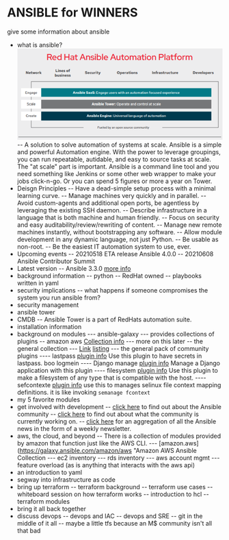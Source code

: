 # ANSIBLE for WINNERS

give some information about ansible
- what is ansible?
![redhat literature on ansible](ansible-fig1.PNG)
-- A solution to solve automation of systems at scale. Ansible is a simple and powerful Automation engine. With the power to leverage groupings, you can run repeatable, autidable, and easy to source tasks at scale. The "at scale" part is important. Ansible is a command line tool and you need something like Jenkins or some other web wrapper to make your jobs click-n-go. Or you can spend 5 figures or more a year on Tower. 
- Deisgn Principles
-- Have a dead-simple setup process with a minimal learning curve.
-- Manage machines very quickly and in parallel.
-- Avoid custom-agents and additional open ports, be agentless by leveraging the existing SSH daemon.
-- Describe infrastructure in a language that is both machine and human friendly.
-- Focus on security and easy auditability/review/rewriting of content.
-- Manage new remote machines instantly, without bootstrapping any software.
-- Allow module development in any dynamic language, not just Python.
-- Be usable as non-root.
-- Be the easiest IT automation system to use, ever.
- Upcoming events
-- 20210518 ETA release Ansible 4.0.0
-- 20210608 Ansible Contributor Summit
- Latest version
-- Ansible 3.3.0 [more info](https://www.ansible.com/blog/announcing-the-community-ansible-3.0.0-package "Ansible 3 and how we got here")
- background information
-- python
-- RedHat owned
-- playbooks written in yaml
- security implications
-- what happens if someone compromises the system you run ansible from?
- security management
- ansible tower
- CMDB
-- Ansible Tower is a part of RedHats automation suite. 
- installation information
- background on modules
--- ansible-galaxy
--- provides collections of plugins
-- amazon aws [Collection info](https://galaxy.ansible.com/amazon/aws)
--- more on this later
-- the general collection
--- [Link](https://galaxy.ansible.com/community/general "the general community collection") [listing](https://docs.ansible.com/ansible/latest/collections/community/general/)
--- the general pack of community plugins
---- lastpass [plugin info](https://docs.ansible.com/ansible/latest/collections/community/general/lastpass_lookup.html#ansible-collections-community-general-lastpass-lookup) Use this plugin to have secrets in lastpass. boo logmein
---- Django manage [plugin info](https://docs.ansible.com/ansible/latest/collections/community/general/django_manage_module.html#ansible-collections-community-general-django-manage-module) Manage a Django application with this plugin
---- filesystem [plugin info](https://docs.ansible.com/ansible/latest/collections/community/general/filesystem_module.html#ansible-collections-community-general-filesystem-module) Use this plugin to make a filesystem of any type that is compatible with the host.
---- sefcontexte [plugin info](https://docs.ansible.com/ansible/latest/collections/community/general/sefcontext_module.html#ansible-collections-community-general-sefcontext-module) use this to manages selinux file context mapping definitions. it is like invoking `semanage fcontext`
- my 5 favorite modules
- get involved with development
-- [click here](https://docs.ansible.com/ansible/latest/community "Ansible community documentation") to find out about the Ansible community
-- [click here](https://github.com/ansible/community/wiki "Ansible Community Collaboration Wiki") to find out about what the community is currently working on.
-- [click here](https://github.com/ansible/community/wiki/News "The ansible Weekly Newsletter") for an aggregation of all the Ansible news in the form of a weekly newsletter.
- aws, the cloud, and beyond
-- There is a collection of modules provided by amazon that function just like the AWS CLI.
--- [amazon.aws](https://galaxy.ansible.com/amazon/aws "Amazon AWS Ansible Collection
--- ec2 inventory
--- rds inventory
--- aws account mgmt
--- feature overload (as is anything that interacts with the aws api)
- an introduction to yaml
- segway into infrastructure as code
- bring up terraform
-- terraform background
-- terraform use cases
-- whiteboard session on how terraform works
-- introduction to hcl
-- terraform modules
- bring it all back together
- discuss devops
-- devops and IAC
-- devops and SRE
-- git in the middle of it all
-- maybe a little tfs because an M$ community isn't all that bad
